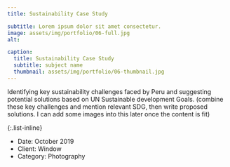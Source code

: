 ```yaml
---
title: Sustainability Case Study

subtitle: Lorem ipsum dolor sit amet consectetur.
image: assets/img/portfolio/06-full.jpg
alt: 

caption:
  title: Sustainability Case Study
  subtitle: subject name
  thumbnail: assets/img/portfolio/06-thumbnail.jpg
---
```

 Identifying key sustainability challenges faced by Peru and suggesting potential solutions based on UN Sustainable development Goals. 
(combine these key challenges and mention relevant SDG, then write proposed solutions. I can add some images into this later once the content is fit)


{:.list-inline}
- Date: October 2019
- Client: Window
- Category: Photography

